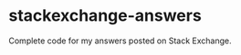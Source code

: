 stackexchange-answers
=====================

Complete code for my answers posted on Stack Exchange.
